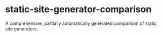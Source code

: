 static-site-generator-comparison
================================

A comprehensive, partially automatically generated comparison of static site
generators.
